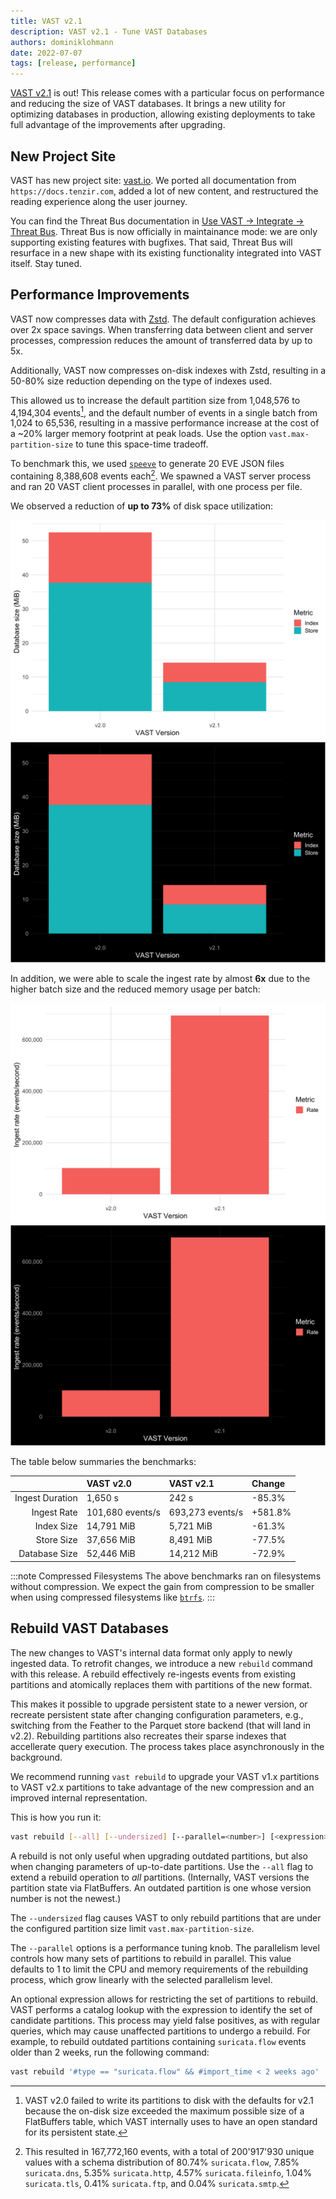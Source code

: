 ```yaml
---
title: VAST v2.1
description: VAST v2.1 - Tune VAST Databases
authors: dominiklohmann
date: 2022-07-07
tags: [release, performance]
---
```


[VAST v2.1][github-vast-release] is out! This release comes with a particular
focus on performance and reducing the size of VAST databases. It brings a new
utility for optimizing databases in production, allowing existing deployments to
take full advantage of the improvements after upgrading.

[github-vast-release]: https://github.com/tenzir/vast/releases/tag/v2.1.0

<!--truncate-->

## New Project Site

VAST has new project site: [vast.io](https://vast.io). We ported all
documentation from `https://docs.tenzir.com`, added a lot of new content, and
restructured the reading experience along the user journey.

You can find the Threat Bus documentation in [Use VAST → Integrate → Threat
Bus](/docs/use/integrate/threatbus). Threat Bus is now officially in
maintainance mode: we are only supporting existing features with bugfixes. That
said, Threat Bus will resurface in a new shape with its existing functionality
integrated into VAST itself. Stay tuned.

## Performance Improvements

VAST now compresses data with [Zstd](http://www.zstd.net). The default
configuration achieves over 2x space savings. When transferring data between
client and server processes, compression reduces the amount of transferred data
by up to 5x.

Additionally, VAST now compresses on-disk indexes with Zstd, resulting in a
50-80% size reduction depending on the type of indexes used.

This allowed us to increase the default partition size from 1,048,576 to
4,194,304 events[^1], and the default number of events in a single batch from 1,024
to 65,536, resulting in a massive performance increase at the cost of a ~20%
larger memory footprint at peak loads. Use the option `vast.max-partition-size`
to tune this space-time tradeoff.

To benchmark this, we used [`speeve`][speeve] to generate 20 EVE JSON files
containing 8,388,608 events each[^2]. We spawned a VAST server process and ran
20 VAST client processes in parallel, with one process per file.

We observed a reduction of **up to 73%** of disk space utilization:

![Database Size](storage-light.png#gh-light-mode-only)
![Database Size](storage-dark.png#gh-dark-mode-only)

In addition, we were able to scale the ingest rate by almost **6x** due to the
higher batch size and the reduced memory usage per batch:

![Ingest Rate](rate-light.png#gh-light-mode-only)
![Ingest Rate](rate-dark.png#gh-dark-mode-only)

The table below summaries the benchmarks:

||VAST v2.0|VAST v2.1|Change|
|-:|:-|:-|:-|
|Ingest Duration|1,650 s|242 s|-85.3%|
|Ingest Rate|101,680 events/s|693,273 events/s|+581.8%|
|Index Size|14,791 MiB|5,721 MiB|-61.3%|
|Store Size|37,656 MiB|8,491 MiB|-77.5%|
|Database Size|52,446 MiB|14,212 MiB|-72.9%|

:::note Compressed Filesystems
The above benchmarks ran on filesystems without compression. We expect the gain
from compression to be smaller when using compressed filesystems like
[`btrfs`][btrfs].
:::

[speeve]: https://github.com/satta/speeve
[btrfs]: https://btrfs.wiki.kernel.org/index.php/Main_Page

[^1]: VAST v2.0 failed to write its partitions to disk with the defaults for
  v2.1 because the on-disk size exceeded the maximum possible size of a
  FlatBuffers table, which VAST internally uses to have an open standard for its
  persistent state.
[^2]: This resulted in 167,772,160 events, with a total of 200'917'930 unique
  values with a schema distribution of 80.74% `suricata.flow`, 7.85%
  `suricata.dns`, 5.35% `suricata.http`, 4.57% `suricata.fileinfo`, 1.04%
  `suricata.tls`, 0.41% `suricata.ftp`, and 0.04% `suricata.smtp`.

## Rebuild VAST Databases

The new changes to VAST's internal data format only apply to newly ingested
data. To retrofit changes, we introduce a new `rebuild` command with this
release. A rebuild effectively re-ingests events from existing partitions and
atomically replaces them with partitions of the new format.

This makes it possible to upgrade persistent state to a newer version, or
recreate persistent state after changing configuration parameters, e.g.,
switching from the Feather to the Parquet store backend (that will land in
v2.2). Rebuilding partitions also recreates their sparse indexes that
accellerate query execution. The process takes place asynchronously in the
background.

We recommend running `vast rebuild` to upgrade your VAST v1.x partitions to VAST
v2.x partitions to take advantage of the new compression and an improved
internal representation.

This is how you run it:

```bash
vast rebuild [--all] [--undersized] [--parallel=<number>] [<expression>]
```

A rebuild is not only useful when upgrading outdated partitions, but also when
changing parameters of up-to-date partitions. Use the `--all` flag to extend a
rebuild operation to _all_ partitions. (Internally, VAST versions the partition
state via FlatBuffers. An outdated partition is one whose version number is not
the newest.)

The `--undersized` flag causes VAST to only rebuild partitions that are under
the configured partition size limit `vast.max-partition-size`.

The `--parallel` options is a performance tuning knob. The parallelism level
controls how many sets of partitions to rebuild in parallel. This value defaults
to 1 to limit the CPU and memory requirements of the rebuilding process, which
grow linearly with the selected parallelism level.

An optional expression allows for restricting the set of partitions to rebuild.
VAST performs a catalog lookup with the expression to identify the set of
candidate partitions. This process may yield false positives, as with regular
queries, which may cause unaffected partitions to undergo a rebuild. For
example, to rebuild outdated partitions containing `suricata.flow` events
older than 2 weeks, run the following command:

```bash
vast rebuild '#type == "suricata.flow" && #import_time < 2 weeks ago'
```
